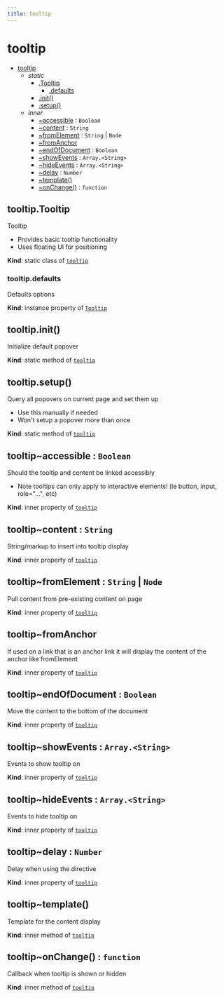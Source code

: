 ```yaml
---
title: tooltip
---
```


<a name="module_tooltip"></a>

# tooltip

* [tooltip](#module_tooltip)
    * _static_
        * [.Tooltip](#module_tooltip.Tooltip)
            * [.defaults](#module_tooltip.Tooltip+defaults)
        * [.init()](#module_tooltip.init)
        * [.setup()](#module_tooltip.setup)
    * _inner_
        * [~accessible](#module_tooltip..accessible) : <code>Boolean</code>
        * [~content](#module_tooltip..content) : <code>String</code>
        * [~fromElement](#module_tooltip..fromElement) : <code>String</code> \| <code>Node</code>
        * [~fromAnchor](#module_tooltip..fromAnchor)
        * [~endOfDocument](#module_tooltip..endOfDocument) : <code>Boolean</code>
        * [~showEvents](#module_tooltip..showEvents) : <code>Array.&lt;String&gt;</code>
        * [~hideEvents](#module_tooltip..hideEvents) : <code>Array.&lt;String&gt;</code>
        * [~delay](#module_tooltip..delay) : <code>Number</code>
        * [~template()](#module_tooltip..template)
        * [~onChange()](#module_tooltip..onChange) : <code>function</code>

<a name="module_tooltip.Tooltip"></a>

## tooltip.Tooltip
Tooltip
- Provides basic tooltip functionality
- Uses floating UI for positioning

**Kind**: static class of [<code>tooltip</code>](#module_tooltip)  
<a name="module_tooltip.Tooltip+defaults"></a>

### tooltip.defaults
Defaults options

**Kind**: instance property of [<code>Tooltip</code>](#module_tooltip.Tooltip)  
<a name="module_tooltip.init"></a>

## tooltip.init()
Initialize default popover

**Kind**: static method of [<code>tooltip</code>](#module_tooltip)  
<a name="module_tooltip.setup"></a>

## tooltip.setup()
Query all popovers on current page and set them up
- Use this manually if needed
- Won't setup a popover more than once

**Kind**: static method of [<code>tooltip</code>](#module_tooltip)  
<a name="module_tooltip..accessible"></a>

## tooltip~accessible : <code>Boolean</code>
Should the tooltip and content be linked accessibly
- Note tooltips can only apply to interactive elements! (ie button, input, role="...", etc)

**Kind**: inner property of [<code>tooltip</code>](#module_tooltip)  
<a name="module_tooltip..content"></a>

## tooltip~content : <code>String</code>
String/markup to insert into tooltip display

**Kind**: inner property of [<code>tooltip</code>](#module_tooltip)  
<a name="module_tooltip..fromElement"></a>

## tooltip~fromElement : <code>String</code> \| <code>Node</code>
Pull content from pre-existing content on page

**Kind**: inner property of [<code>tooltip</code>](#module_tooltip)  
<a name="module_tooltip..fromAnchor"></a>

## tooltip~fromAnchor
If used on a link that is an anchor link it will display the content of the anchor like fromElement

**Kind**: inner property of [<code>tooltip</code>](#module_tooltip)  
<a name="module_tooltip..endOfDocument"></a>

## tooltip~endOfDocument : <code>Boolean</code>
Move the content to the bottom of the document

**Kind**: inner property of [<code>tooltip</code>](#module_tooltip)  
<a name="module_tooltip..showEvents"></a>

## tooltip~showEvents : <code>Array.&lt;String&gt;</code>
Events to show tooltip on

**Kind**: inner property of [<code>tooltip</code>](#module_tooltip)  
<a name="module_tooltip..hideEvents"></a>

## tooltip~hideEvents : <code>Array.&lt;String&gt;</code>
Events to hide tooltip on

**Kind**: inner property of [<code>tooltip</code>](#module_tooltip)  
<a name="module_tooltip..delay"></a>

## tooltip~delay : <code>Number</code>
Delay when using the directive

**Kind**: inner property of [<code>tooltip</code>](#module_tooltip)  
<a name="module_tooltip..template"></a>

## tooltip~template()
Template for the content display

**Kind**: inner method of [<code>tooltip</code>](#module_tooltip)  
<a name="module_tooltip..onChange"></a>

## tooltip~onChange() : <code>function</code>
Callback when tooltip is shown or hidden

**Kind**: inner method of [<code>tooltip</code>](#module_tooltip)  

  
